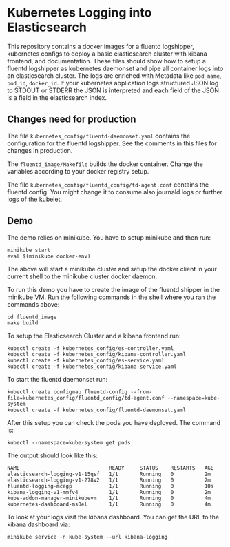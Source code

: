 # Kubernetes Logging into Elasticsearch

This repository contains a docker images for a fluentd logshipper, kubernetes configs to deploy a basic elasticsearch cluster with kibana frontend, and documentation. These files should show how to setup a fluentd logshipper as kubernetes daemonset and pipe all container logs into an elasticsearch cluster. The logs are enriched with Metadata like `pod_name`, `pod_id`, `docker_id`. If your kubernetes application logs structured JSON log to STDOUT or STDERR the JSON is interpreted and each field of the JSON is a field in the elasticsearch index.

## Changes need for production
The file `kubernetes_config/fluentd-daemonset.yaml` contains the configuration for the fluentd logshipper. See the comments in this files for changes in production.

The `fluentd_image/Makefile` builds the docker container. Change the variables according to your docker registry setup. 

The file `kubernetes_config/fluentd_config/td-agent.conf` contains the fluentd config. You might change it to consume also journald logs or further logs of the kubelet.

## Demo

The demo relies on minikube. You have to setup minikube and then run:
```
minikube start
eval $(minikube docker-env)
```
The above will start a minikube cluster and setup the docker client in your current shell to the minikube cluster docker daemon. 

To run this demo you have to create the image of the fluentd shipper in the minikube VM. Run the following commands in the shell where you ran the commands above:

```
cd fluentd_image
make build
```

To setup the Elasticsearch Cluster and a kibana frontend run:
```
kubectl create -f kubernetes_config/es-controller.yaml
kubectl create -f kubernetes_config/kibana-controller.yaml
kubectl create -f kubernetes_config/es-service.yaml
kubectl create -f kubernetes_config/kibana-service.yaml

```

To start the fluentd daemonset run:
```
kubectl create configmap fluentd-config --from-file=kubernetes_config/fluentd_config/td-agent.conf --namespace=kube-system
kubectl create -f kubernetes_config/fluentd-daemonset.yaml
```

After this setup you can check the pods you have deployed. The command is:
```
kubectl --namespace=kube-system get pods
```
The output should look like this:
```
NAME                             READY     STATUS    RESTARTS   AGE
elasticsearch-logging-v1-15qsf   1/1       Running   0          2m
elasticsearch-logging-v1-278v2   1/1       Running   0          2m
fluentd-logging-mcegp            1/1       Running   0          10s
kibana-logging-v1-mmfv4          1/1       Running   0          2m
kube-addon-manager-minikubevm    1/1       Running   0          4m
kubernetes-dashboard-ms0el       1/1       Running   0          4m
```

To look at your logs visit the kibana dashboard. You can get the URL to the kibana dashboard via:
```
minikube service -n kube-system --url kibana-logging
```
